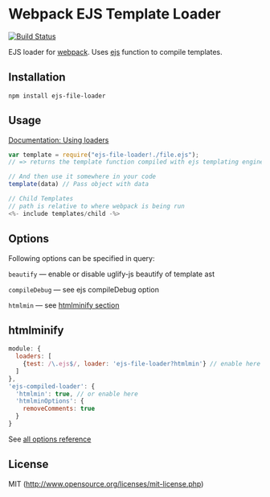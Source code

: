 # Webpack EJS Template Loader

[![Build Status](https://travis-ci.org/pinkahd/ejs-file-loader.svg?branch=master)](https://travis-ci.org/pinkahd/ejs-file-loader)

EJS loader for [webpack](http://webpack.github.io/). Uses [ejs](https://github.com/mde/ejs) function to compile templates.

## Installation

`npm install ejs-file-loader`

## Usage

[Documentation: Using loaders](http://webpack.github.io/docs/using-loaders.html)

``` javascript
var template = require("ejs-file-loader!./file.ejs");
// => returns the template function compiled with ejs templating engine.

// And then use it somewhere in your code
template(data) // Pass object with data

// Child Templates
// path is relative to where webpack is being run
<%- include templates/child -%>
```

## Options

Following options can be specified in query:

`beautify` — enable or disable uglify-js beautify of template ast

`compileDebug` — see ejs compileDebug option

`htmlmin` — see [htmlminify section](#htmlminify)

## htmlminify

```javascript
module: {
  loaders: [
    {test: /\.ejs$/, loader: 'ejs-file-loader?htmlmin'} // enable here
  ]
},
'ejs-compiled-loader': {
  'htmlmin': true, // or enable here
  'htmlminOptions': {
    removeComments: true
  }
}
```

See [all options reference](https://github.com/kangax/html-minifier#options-quick-reference)

## License

MIT (http://www.opensource.org/licenses/mit-license.php)



